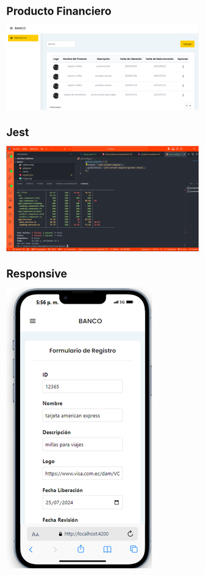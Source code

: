 # Producto Financiero

![alt text](image.png)

# Jest

![alt text](image-1.png)

# Responsive

![alt text](image-2.png)